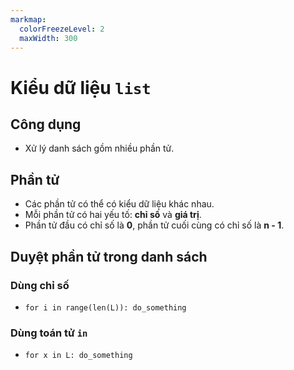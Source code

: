 ```yaml
---
markmap:
  colorFreezeLevel: 2
  maxWidth: 300
---
```


# Kiểu dữ liệu `list`

## Công dụng

- Xử lý danh sách gồm nhiều phần tử.

## Phần tử

- Các phần tử có thể có kiểu dữ liệu khác nhau.
- Mỗi phần tử có hai yếu tố: **chỉ số** và **giá trị**.
- Phần tử đầu có chỉ số là **0**, phần tử cuối cùng có chỉ số là **n - 1**.

## Duyệt phần tử trong danh sách

### Dùng chỉ số

- `for i in range(len(L)): do_something`

### Dùng toán tử `in`

- `for x in L: do_something`